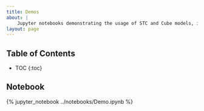 ```yaml
---
title: Demos
about: |
    Jupyter notebooks demonstrating the usage of STC and Cube models, including a Time Series demo.
layout: page
---
```


Table of Contents
-----------------
* TOC
{:toc}

Notebook
--------

{% jupyter_notebook ../notebooks/Demo.ipynb %}
